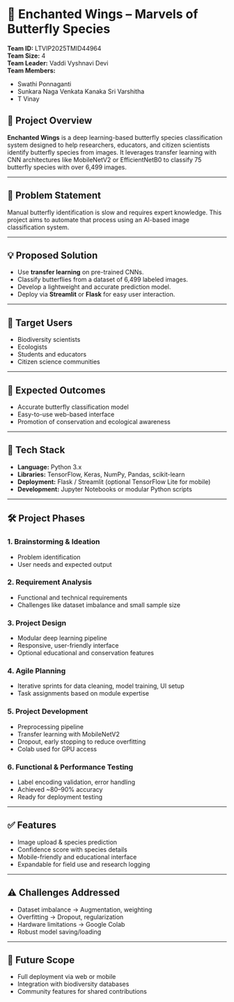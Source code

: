 # 🦋 Enchanted Wings – Marvels of Butterfly Species

**Team ID:** LTVIP2025TMID44964  
**Team Size:** 4  
**Team Leader:** Vaddi Vyshnavi Devi  
**Team Members:**

- Swathi Ponnaganti
- Sunkara Naga Venkata Kanaka Sri Varshitha
- T Vinay

## 📌 Project Overview

**Enchanted Wings** is a deep learning-based butterfly species classification system designed to help researchers, educators, and citizen scientists identify butterfly species from images. It leverages transfer learning with CNN architectures like MobileNetV2 or EfficientNetB0 to classify 75 butterfly species with over 6,499 images.

---

## 🚩 Problem Statement

Manual butterfly identification is slow and requires expert knowledge. This project aims to automate that process using an AI-based image classification system.

---

## 💡 Proposed Solution

- Use **transfer learning** on pre-trained CNNs.
- Classify butterflies from a dataset of 6,499 labeled images.
- Develop a lightweight and accurate prediction model.
- Deploy via **Streamlit** or **Flask** for easy user interaction.

---

## 👥 Target Users

- Biodiversity scientists
- Ecologists
- Students and educators
- Citizen science communities

---

## 🎯 Expected Outcomes

- Accurate butterfly classification model
- Easy-to-use web-based interface
- Promotion of conservation and ecological awareness

---

## 🧱 Tech Stack

- **Language:** Python 3.x
- **Libraries:** TensorFlow, Keras, NumPy, Pandas, scikit-learn
- **Deployment:** Flask / Streamlit (optional TensorFlow Lite for mobile)
- **Development:** Jupyter Notebooks or modular Python scripts

---

## 🛠 Project Phases

### 1. **Brainstorming & Ideation**

- Problem identification
- User needs and expected output

### 2. **Requirement Analysis**

- Functional and technical requirements
- Challenges like dataset imbalance and small sample size

### 3. **Project Design**

- Modular deep learning pipeline
- Responsive, user-friendly interface
- Optional educational and conservation features

### 4. **Agile Planning**

- Iterative sprints for data cleaning, model training, UI setup
- Task assignments based on module expertise

### 5. **Project Development**

- Preprocessing pipeline
- Transfer learning with MobileNetV2
- Dropout, early stopping to reduce overfitting
- Colab used for GPU access

### 6. **Functional & Performance Testing**

- Label encoding validation, error handling
- Achieved ~80–90% accuracy
- Ready for deployment testing

---

## ✅ Features

- Image upload & species prediction
- Confidence score with species details
- Mobile-friendly and educational interface
- Expandable for field use and research logging

---

## ⚠️ Challenges Addressed

- Dataset imbalance → Augmentation, weighting
- Overfitting → Dropout, regularization
- Hardware limitations → Google Colab
- Robust model saving/loading

---

## 📁 Future Scope

- Full deployment via web or mobile
- Integration with biodiversity databases
- Community features for shared contributions
